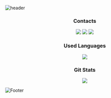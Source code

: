 ![header](https://capsule-render.vercel.app/api?type=waving&color=auto&height=200&section=header&text=limsw&fontSize=60&animation=$twinkling)

<h3 align="center"> Contacts </h3>
<p align="center">
  <a href="https://www.instagram.com/seongwonlim_/"><img src="https://img.shields.io/badge/Instagram-E4405F?style=flat&logo=Instagram&logoColor=white&link=https://www.instagram.com/@seongwonlim_/"/></a>
  <a href="mailto:tjddnjs4512@gmail.com"><img src="https://img.shields.io/badge/Gmail-d14836?style=flat&logo=Gmail&logoColor=white&link=tjddnjs4512@gmail.com"/></a>
   <a href="https://limsw.tistory.com/" target="_blank"><img src="https://img.shields.io/badge/tistory-lightgrey?style=flat&logo=Tidal&logoColor=black"/></a>
</p>
<h3 align="center"> Used Languages </h3>
<p align="center">
  <a href="https://github.com/KMUsungwon">
    <img align="center" src="https://github-readme-stats.vercel.app/api/top-langs/?username=KMUsungwon&layout=compact&show_icons=true&show_owner=true&hide_title=true&theme=nord" />
  </a>
</p>
<h3 align="center"> Git Stats </h3>
<p align="center">
  <a href="https://github.com/KMUsungwon">
    <img align="center" src="https://github-readme-stats.vercel.app/api?username=KMUsungwon&hide=contribs,prs&hide_title=true&show_icons=true&include_all_commits=true&theme=nord" />
  </a>
</p>

![Footer](https://capsule-render.vercel.app/api?type=waving&color=auto&height=100&section=footer)
